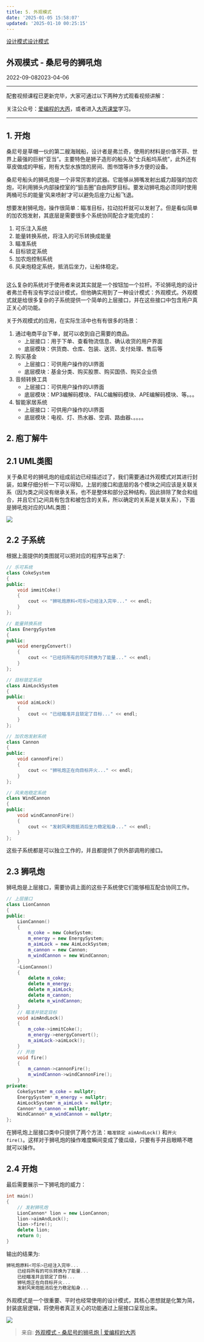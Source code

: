 ```yaml
---
title: 5. 外观模式
date: '2025-01-05 15:58:07'
updated: '2025-01-10 00:25:15'
---
```

[设计模式](https://subingwen.cn/categories/%E8%AE%BE%E8%AE%A1%E6%A8%A1%E5%BC%8F/)[设计模式](https://subingwen.cn/tags/%E8%AE%BE%E8%AE%A1%E6%A8%A1%E5%BC%8F/)

## 外观模式 - 桑尼号的狮吼炮
2022-09-082023-04-06

---

配套视频课程已更新完毕，大家可通过以下两种方式观看视频讲解：

关注公众号：[爱编程的大丙](https://subingwen.cn/images/gongzhonghao.jpg)，或者进入[大丙课堂](https://bnz.xet.tech/s/SGjtb)学习。

---

## 1. 开炮
桑尼号是草帽一伙的第二艘海贼船，设计者是弗兰奇，使用的材料是价值不菲、世界上最强的巨树“亚当”。主要特色是狮子造形的船头及“士兵船坞系统”，此外还有草皮做成的甲板，附有大型水族馆的房间、图书馆等许多方便的设备。

桑尼号船头的狮吼炮是一个非常厉害的武器。它能够从狮嘴发射出威力超强的加农炮，可利用狮头内部操控室的“狙击圈”自由网罗目标。要发动狮吼炮必须同时使用两桶可乐的能量‘风来喷射’才可以避免后座力让船飞退。

想要发射狮吼炮，操作很简单：瞄准目标，拉动拉杆就可以发射了。但是看似简单的加农炮发射，其底层是需要很多个系统协同配合才能完成的：

1. 可乐注入系统
2. 能量转换系统，将注入的可乐转换成能量
3. 瞄准系统 
4. 目标锁定系统
5. 加农炮控制系统
6. 风来炮稳定系统，抵消后坐力，让船体稳定。

![]()

这么复杂的系统对于使用者来说其实就是一个按钮加一个拉杆。不论狮吼炮的设计者弗兰奇有没有学过设计模式，但他确实用到了一种设计模式：外观模式。外观模式就是给很多复杂的子系统提供一个简单的上层接口，并在这些接口中包含用户真正关心的功能。

关于外观模式的应用，在实际生活中也有有很多的场景：

1. 通过电商平台下单，就可以收到自己需要的商品。
    - 上层接口：用于下单、查看物流信息、确认收货的用户界面
    - 底层模块：供货商、仓库、包装、送货、支付处理、售后等
2. 购买基金
    - 上层接口：可供用户操作的UI界面
    - 底层模块：基金分类、购买股票、购买国债、购买企业债
3. 音频转换工具
    - 上层接口：可供用户操作的UI界面
    - 底层模块：MP3编解码模块、FALC编解码模块、APE编解码模块、等。。。
4. 智能家居系统
    - 上层接口：可供用户操作的UI界面
    - 底层模块：电视、灯、热水器、空调、路由器、。。。。

## 2. 庖丁解牛
## 2.1 UML类图
关于桑尼号的狮吼炮的组成前边已经描述过了，我们需要通过外观模式对其进行封装，如果仔细分析一下可以得知，上层的接口和底层的各个模块之间应该是关联关系（因为类之间没有继承关系，也不是整体和部分这种结构，因此排除了聚合和组合，并且它们之间具有包含和被包含的关系，所以确定的关系是关联关系），下面是狮吼炮对应的UML类图：

![](/images/50d8580b2e5f6aea9fb517f9f022562c.png)

## 2.2 子系统
根据上面提供的类图就可以把对应的程序写出来了:

```cpp
// 乐可系统
class CokeSystem
{
public:
    void immitCoke()
    {
        cout << "狮吼炮原料<可乐>已经注入完毕..." << endl;
    }
};

// 能量转换系统
class EnergySystem
{
public:
    void energyConvert()
    {
        cout << "已经将所有的可乐转换为了能量..." << endl;
    }
};

// 目标锁定系统
class AimLockSystem
{
public:
    void aimLock()
    {
        cout << "已经瞄准并且锁定了目标..." << endl;
    }
};

// 加农炮发射系统
class Cannon
{
public:
    void cannonFire()
    {
        cout << "狮吼炮正在向目标开火..." << endl;
    }
};

// 风来炮稳定系统
class WindCannon
{
public:
    void windCannonFire()
    {
        cout << "发射风来炮抵消后坐力稳定船身..." << endl;
    }
};
```

这些子系统都是可以独立工作的，并且都提供了供外部调用的接口。

## 2.3 狮吼炮
狮吼炮是上层接口，需要协调上面的这些子系统使它们能够相互配合协同工作。

```cpp
// 上层接口
class LionCannon
{
public:
    LionCannon()
    {
        m_coke = new CokeSystem;
        m_energy = new EnergySystem;
        m_aimLock = new AimLockSystem;
        m_cannon = new Cannon;
        m_windCannon = new WindCannon;
    }
    ~LionCannon()
    {
        delete m_coke;
        delete m_energy;
        delete m_aimLock;
        delete m_cannon;
        delete m_windCannon;
    }
    // 瞄准并锁定目标
    void aimAndLock()
    {
        m_coke->immitCoke();
        m_energy->energyConvert();
        m_aimLock->aimLock();
    }
    // 开炮
    void fire()
    {
        m_cannon->cannonFire();
        m_windCannon->windCannonFire();
    }
private:
    CokeSystem* m_coke = nullptr;
    EnergySystem* m_energy = nullptr;
    AimLockSystem* m_aimLock = nullptr;
    Cannon* m_cannon = nullptr;
    WindCannon* m_windCannon = nullptr;
};
```

在狮吼炮上层接口类中只提供了两个方法：`瞄准锁定 aimAndLock()` 和`开火 fire()`。这样对于狮吼炮的操作难度瞬间变成了傻瓜级，只要有手并且眼睛不瞎就可以操作。

## 2.4 开炮
最后需要展示一下狮吼炮的威力：

```cpp
int main()
{
    // 发射狮吼炮
    LionCannon* lion = new LionCannon;
    lion->aimAndLock();
    lion->fire();
    delete lion;
    return 0;
}
```

输出的结果为:

```cpp
狮吼炮原料<可乐>已经注入完毕...
    已经将所有的可乐转换为了能量...
    已经瞄准并且锁定了目标...
    狮吼炮正在向目标开火...
    发射风来炮抵消后坐力稳定船身...
```

外观模式是一个很重要、平时也经常使用的设计模式，其核心思想就是化繁为简，封装底层逻辑，将使用者真正关心的功能通过上层接口呈现出来。

![](/images/cd65f16f991e5cfe73b2f97917fd7c64.png)  


> 来自: [外观模式 - 桑尼号的狮吼炮 | 爱编程的大丙](https://subingwen.cn/design-patterns/facade/)
>


